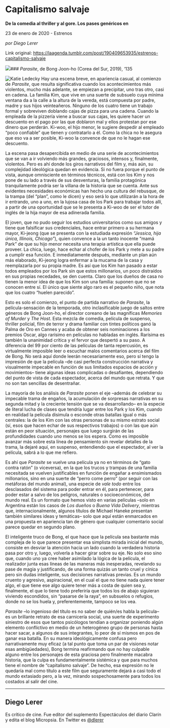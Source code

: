 # Capitalismo salvaje

**De la comedia al thriller y al gore. Los pases genéricos en**

23 de enero de 2020 - Estrenos

_por Diego Lerer_

Link original: https://laagenda.tumblr.com/post/190409653935/estrenos-capitalismo-salvaje

![](https://64.media.tumblr.com/1d86669e25a5df7d03bd42a328ae4537/5c729265d97ec09f-40/s500x750/70fa932aee0ea3a8ee063ef6f4444ad81775c77b.jpg)### *Parasite*, de Bong Joon-ho (Corea del Sur, 2019), ‘135

![Katie Ledecky](https://64.media.tumblr.com/a5601f517c1c28d42633587a17547766/5c729265d97ec09f-29/s400x600/8f201145c3fef51d9944a439b85ceae95d65d353.jpg)
Hay una escena breve, en apariencia casual, al comienzo de *Parasite*, que resulta significativa cuando los acontecimientos más violentos, mucho más adelante, se empiezan a precipitar, uno tras otro, casi en cadena. La familia Kim, que vive en una suerte de subsuelo cuya mínima ventana da a la calle a la altura de la vereda, está compuesta por padre, madre y sus hijos veinteañeros. Ninguno de los cuatro tiene un trabajo formal y sobreviven doblando cajas de pizza para una cadena. Cuando la empleada de la pizzería viene a buscar sus cajas, les quiere hacer un descuento en el pago por las que doblaron mal y ellos protestan por ese dinero que perderán. Ki-woo, el hijo menor, le sugiere despedir al empleado “poco confiable” que tienen y contratarlo a él. Como la chica no le asegura que eso va a ser posible, Ki-woo la convence de que no le hagan ese descuento.

La escena pasa desapercibida en medio de una serie de acontecimientos que se van a ir volviendo más grandes, graciosos, intensos y, finalmente, violentos. Pero es ahí donde los giros narrativos del film y, más aún, su complejidad ideológica quedan en evidencia. Si no fuera porque el punto de vista, aunque omnisciente en términos técnicos, está con los Kim y nos pone de su lado a través de sus desventuras, la familia protagónica tranquilamente podría ser la villana de la historia que se cuenta. Ante sus evidentes necesidades económicas han hecho una cultura del rebusque, de la trampa (del “plan”, como le dicen) y eso será lo que utilizarán a la hora de ir entrando, uno a uno, en la lujosa casa de los Park para trabajar todos allí, a partir de una oportunidad que se le presenta a Ki-woo de ser el tutor de inglés de la hija mayor de esa adinerada familia.

El joven, que no pudo seguir los estudios universitarios como sus amigos y tiene que falsificar sus credenciales, hace entrar primero a su hermana mayor, Ki-jeong (que se presenta con la estudiada expresión *“Jessica, hija única, Illinois, Chicago”*), quien convence a la un tanto inocente “mamá Park” de que su hijo menor necesita una terapia artística que ella puede proveer. La chica, luego, hace echar al chofer de los Park y mete a su padre a cumplir esa función. E inmediatamente después, mediante un plan aún más elaborado, Ki-jeong logra enfermar a la mucama de la casa y reemplazarla por su propia madre. Es así que los Kim han pasado a estar todos empleados por los Park sin que estos millonarios, un poco distraídos en sus propias necedades, se den cuenta. Claro que los dueños de casa no tienen la menor idea de que los Kim son una familia: suponen que no se conocen entre sí. El único que siente algo raro es el pequeño niño, que nota que los cuatro “huelen parecido”.

Esto es solo el comienzo, el punto de partida narrativo de *Parasite*, la película-sensación de la temporada, otro inclasificable juego de saltos entre géneros de Bong Joon-ho, el director coreano de las magníficas *Memories of Murder* y *The Host*. Esta mezcla de comedia, película de suspenso, thriller policial, film de terror y drama familiar con tintes políticos ganó la Palma de Oro en Cannes y acaba de obtener seis nominaciones a los premios Oscar, algo rarísimo en películas no habladas en inglés. Rarísima es también la unanimidad crítica y el fervor que despertó a su paso. A diferencia del 99 por ciento de las películas de tanta repercusión, es virtualmente imposible leer o escuchar malos comentarios acerca del film de Bong. No será aquí donde leerán necesariamente eso, pero sí tengo la impresión de que la película –de casi perfecta construcción narrativa y visualmente impecable en función de sus limitados espacios de acción y movimientos– tiene algunas ideas complicadas o desafiantes, dependiendo del punto de vista de cada espectador, acerca del mundo que retrata. Y que no son tan sencillas de desentrañar.

La mayoría de los análisis de *Parasite* ponen el eje –además de celebrar su impecable trama de engaños, la acumulación de sorpresas narrativas en su segunda mitad y la creciente tensión que se va desarrollando– en la especie de literal lucha de clases que tendría lugar entre los Park y los Kim, cuando en realidad la película disimula o esconde otras batallas igual o más centrales: la de los Kim con las otras personas de su mismo estrato social (sí, esos que hacen echar de sus respectivos trabajos) o con las que aún están en peor situación, personajes que luego surgirán de las profundidades cuando uno menos se los espera. Como es imposible avanzar más sobre esta línea de pensamiento sin revelar detalles de la trama, la dejaré aquí, en suspenso, entendiendo que el espectador, al ver la película, sabrá a lo que me refiero.

Es ahí que *Parasite* se vuelve una película ya no en términos de “gato contra ratón” (o viceversa), en la que los trucos y trampas de una familia necesitada se vuelven justificables en función de engañar a ensimismados millonarios, sino en una suerte de “perro come perro” (por seguir con las metáforas del mundo animal), una especie de *vale todo* entre los desclasados del sistema para poder entrar en él, para pertenecer, para poder estar a salvo de los peligros, naturales o socioeconómicos, del mundo real. Es un formato que hemos visto en varias películas –solo en Argentina están los casos de *Los dueños* o *Buena Vida Delivery*, mientras que, internacionalmente, algunos títulos de Michael Haneke presentan también similares ideas y temáticas– solo que aquí están enmarcados en una propuesta en apariencia tan de género que cualquier comentario social parece quedar en segundo plano.

El inteligente truco de Bong, el que hace que la película sea bastante más compleja de lo que parece presentar esa simplista mirada inicial del mundo, consiste en desviar la atención hacia un lado cuando la verdadera historia pasa por otro y, luego, volverla a hacer girar sobre su eje. No solo eso sino que, cuando uno ya cree haber asimilado la lógica de la película, el realizador junta esas líneas de las maneras más inesperadas, revelando su pase de magia y justificando, de una forma quizás un tanto cruel y cínica pero sin dudas inteligente, sus decisiones narrativas previas. Es un mundo cruento y agresivo, aspiracional, en el cual el que no tiene nada quiere tener algo, el que tiene ese algo quiere tener más a costa de quien sea y, finalmente, el que lo tiene todo preferiría que todos los de abajo siguieran viviendo escondidos, sin “pasarse de la raya”, en subsuelos o refugios, donde no se los huela y, preferentemente, tampoco se los vea.

*Parasite* –lo ingenioso del título es no saber de quién/es habla la película– es un brillante retrato de esa carnicería social, una suerte de experimento siniestro de esos que tantos psicólogos tendían a organizar poniendo algún elemento conflictivo en medio de un heterogéneo grupo de personas hasta hacer sacar, a algunos de sus integrantes, lo peor de sí mismos en pos de ganar esa batalla. En su manera ideológicamente confusa pero narrativamente muy eficaz (a tal punto que toma un par de visiones notar esas ambigüedades), Bong termina reafirmando que no hay culpable alguno entre los personajes de esta graciosa pero finalmente macabra historia, que la culpa es fundamentalmente sistémica y que para muchos tiene el nombre de “capitalismo salvaje”. De hecho, esa expresión no le quedaría mal como título a este film que seguramente dejará a casi todo el mundo extasiado pero, a la vez, mirando sospechosamente para todos los costados al salir del cine.

  




---

Diego Lerer
-----------

 Es crítico de cine. Fue editor del suplemento Espectáculos del diario Clarín y edita el blog Micropsia. En Twitter es [@dlerer](https://twitter.com/dlerer) 

